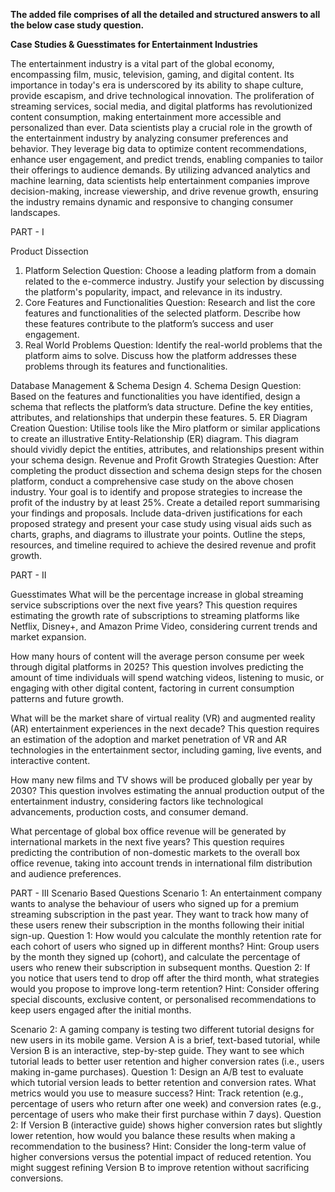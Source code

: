 **The added file comprises of all the detailed and structured answers to all the below case study question.**

**Case Studies & Guesstimates for Entertainment Industries**

The entertainment industry is a vital part of the global economy, encompassing film, music, television, gaming, and digital content. Its importance in today's era is underscored by its ability to shape culture, provide escapism, and drive technological innovation. The proliferation of streaming services, social media, and digital platforms has revolutionized content consumption, making entertainment more accessible and personalized than ever. 
Data scientists play a crucial role in the growth of the entertainment industry by analyzing consumer preferences and behavior. They leverage big data to optimize content recommendations, enhance user engagement, and predict trends, enabling companies to tailor their offerings to audience demands. By utilizing advanced analytics and machine learning, data scientists help entertainment companies improve decision-making, increase viewership, and drive revenue growth, ensuring the industry remains dynamic and responsive to changing consumer landscapes.

PART - I

Product Dissection 

1. Platform Selection
Question: Choose a leading platform from a domain related to the e-commerce industry. Justify your selection by discussing the platform's popularity, impact, and relevance in its industry.
2. Core Features and Functionalities
Question: Research and list the core features and functionalities of the selected platform. Describe how these features contribute to the platform’s success and user engagement.
3. Real World Problems
Question: Identify the real-world problems that the platform aims to solve. Discuss how the platform addresses these problems through its features and functionalities.







Database Management & Schema Design 
4. Schema Design
Question: Based on the features and functionalities you have identified, design a schema that reflects the platform’s data structure. Define the key entities, attributes, and relationships that underpin these features.
5. ER Diagram Creation
Question: Utilise tools like the Miro platform or similar applications to create an illustrative Entity-Relationship (ER) diagram. This diagram should vividly depict the entities, attributes, and relationships present within your schema design.
Revenue and Profit Growth Strategies
Question: After completing the product dissection and schema design steps for the chosen platform, conduct a comprehensive case study on the above chosen industry. Your goal is to identify and propose strategies to increase the profit of the industry by at least 25%.
Create a detailed report summarising your findings and proposals. Include data-driven justifications for each proposed strategy and present your case study using visual aids such as charts, graphs, and diagrams to illustrate your points. Outline the steps, resources, and timeline required to achieve the desired revenue and profit growth.











PART - II

Guesstimates
What will be the percentage increase in global streaming service subscriptions over the next five years?
This question requires estimating the growth rate of subscriptions to streaming platforms like Netflix, Disney+, and Amazon Prime Video, considering current trends and market expansion.

How many hours of content will the average person consume per week through digital platforms in 2025?
This question involves predicting the amount of time individuals will spend watching videos, listening to music, or engaging with other digital content, factoring in current consumption patterns and future growth.

What will be the market share of virtual reality (VR) and augmented reality (AR) entertainment experiences in the next decade?
This question requires an estimation of the adoption and market penetration of VR and AR technologies in the entertainment sector, including gaming, live events, and interactive content.

How many new films and TV shows will be produced globally per year by 2030?
This question involves estimating the annual production output of the entertainment industry, considering factors like technological advancements, production costs, and consumer demand.

What percentage of global box office revenue will be generated by international markets in the next five years?
This question requires predicting the contribution of non-domestic markets to the overall box office revenue, taking into account trends in international film distribution and audience preferences.





PART - III
Scenario Based Questions
Scenario 1:
An entertainment company wants to analyse the behaviour of users who signed up for a premium streaming subscription in the past year. They want to track how many of these users renew their subscription in the months following their initial sign-up.
Question 1:
How would you calculate the monthly retention rate for each cohort of users who signed up in different months?
Hint: Group users by the month they signed up (cohort), and calculate the percentage of users who renew their subscription in subsequent months.
Question 2:
If you notice that users tend to drop off after the third month, what strategies would you propose to improve long-term retention?
Hint: Consider offering special discounts, exclusive content, or personalised recommendations to keep users engaged after the initial months.

Scenario 2:
A gaming company is testing two different tutorial designs for new users in its mobile game. Version A is a brief, text-based tutorial, while Version B is an interactive, step-by-step guide. They want to see which tutorial leads to better user retention and higher conversion rates (i.e., users making in-game purchases).
Question 1:
Design an A/B test to evaluate which tutorial version leads to better retention and conversion rates. What metrics would you use to measure success?
Hint: Track retention (e.g., percentage of users who return after one week) and conversion rates (e.g., percentage of users who make their first purchase within 7 days).
Question 2:
If Version B (interactive guide) shows higher conversion rates but slightly lower retention, how would you balance these results when making a recommendation to the business?
Hint: Consider the long-term value of higher conversions versus the potential impact of reduced retention. You might suggest refining Version B to improve retention without sacrificing conversions.


